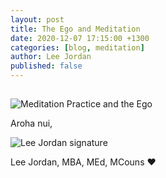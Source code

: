 ```yaml
---
layout: post
title: The Ego and Meditation
date: 2020-12-07 17:15:00 +1300
categories: [blog, meditation]
author: Lee Jordan
published: false
---
```


<h2></h2>

<p></p>

<p><img src="https://therapyaroha.com/public/assets/images/meditation-practice-red.jpg" alt="Meditation Practice and the Ego"></p>

<p>Aroha nui,</p>

<img src="https://therapyaroha.com/public/assets/images/lee-jordan.png" alt="Lee Jordan signature">

Lee Jordan, MBA, MEd, MCouns ❤️